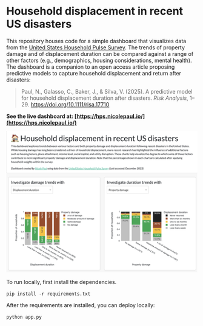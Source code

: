 # Household displacement in recent US disasters

This repository houses code for a simple dashboard that visualizes data from the [United States Household Pulse Survey](https://www.census.gov/programs-surveys/household-pulse-survey.html). The trends of property damage and of displacement duration can be compared against a range of other factors (e.g., demographics, housing considerations, mental health). The dashboard is a companion to an open access article proposing predictive models to capture household displacement and return after disasters:

> Paul, N., Galasso, C., Baker, J., & Silva, V. (2025). A predictive model for household displacement duration after disasters. *Risk Analysis*, 1–29. https://doi.org/10.1111/risa.17710

**See the live dashboard at: [https://hps.nicolepaul.io/](https://hps.nicolepaul.io/)**

![Preview of the dashboard](preview.png) 

To run locally, first install the dependencies.

    pip install -r requirements.txt 

After the requirements are installed, you can deploy locally:

    python app.py